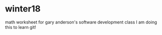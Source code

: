 # winter18
math worksheet for gary anderson's software development class
I am doing this to learn git!
